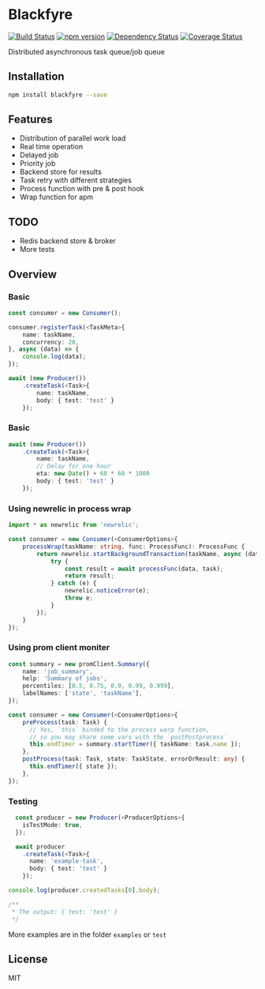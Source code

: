 # Blackfyre

[![Build Status](https://travis-ci.org/xizhibei/blackfyre.svg?branch=master&style=flat)](https://travis-ci.org/xizhibei/blackfyre)
[![npm version](https://badge.fury.io/js/blackfyre.svg?style=flat)](http://badge.fury.io/js/blackfyre)
[![Dependency Status](https://img.shields.io/david/xizhibei/blackfyre.svg?style=flat)](https://david-dm.org/xizhibei/blackfyre)
[![Coverage Status](https://coveralls.io/repos/github/xizhibei/blackfyre/badge.svg?branch=master)](https://coveralls.io/github/xizhibei/blackfyre?branch=master)

Distributed asynchronous task queue/job queue

## Installation
```bash
npm install blackfyre --save
```

## Features

- Distribution of parallel work load
- Real time operation
- Delayed job
- Priority job
- Backend store for results
- Task retry with different strategies
- Process function with pre & post hook
- Wrap function for apm

## TODO

- Redis backend store & broker
- More tests

## Overview

### Basic
```ts
const consumer = new Consumer();

consumer.registerTask(<TaskMeta>{
    name: taskName,
    concurrency: 20,
}, async (data) => {
    console.log(data);
});

await (new Producer())
    .createTask(<Task>{
        name: taskName,
        body: { test: 'test' }
    });
```

### Basic
```ts
await (new Producer())
    .createTask(<Task>{
        name: taskName,
        // Delay for one hour
        eta: new Date() + 60 * 60 * 1000
        body: { test: 'test' }
    });
```

### Using newrelic in process wrap
```ts
import * as newrelic from 'newrelic';

const consumer = new Consumer(<ConsumerOptions>{
    processWrap(taskName: string, func: ProcessFunc): ProcessFunc {
        return newrelic.startBackgroundTransaction(taskName, async (data: any, task: Task) => {
            try {
                const result = await processFunc(data, task);
                return result;
            } catch (e) {
                newrelic.noticeError(e);
                throw e;
            }
        });
    }
});
```

### Using prom client moniter
```ts
const summary = new promClient.Summary({
    name: 'job_summary',
    help: 'Summary of jobs',
    percentiles: [0.5, 0.75, 0.9, 0.99, 0.999],
    labelNames: ['state', 'taskName'],
});

const consumer = new Consumer(<ConsumerOptions>{
    preProcess(task: Task) {
      // Yes, `this` binded to the process warp function,
      // so you may share some vars with the `postPostprocess`
      this.endTimer = summary.startTimer({ taskName: task.name });
    },
    postProcess(task: Task, state: TaskState, errorOrResult: any) {
      this.endTimer({ state });
    },
});
```

### Testing

```ts
  const producer = new Producer(<ProducerOptions>{
    isTestMode: true,
  });

  await producer
    .createTask(<Task>{
      name: 'example-task',
      body: { test: 'test' }
    });

console.log(producer.createdTasks[0].body);

/**
 * The output: { test: 'test' }
 */

```

More examples are in the folder `examples` or `test`

## License
MIT
